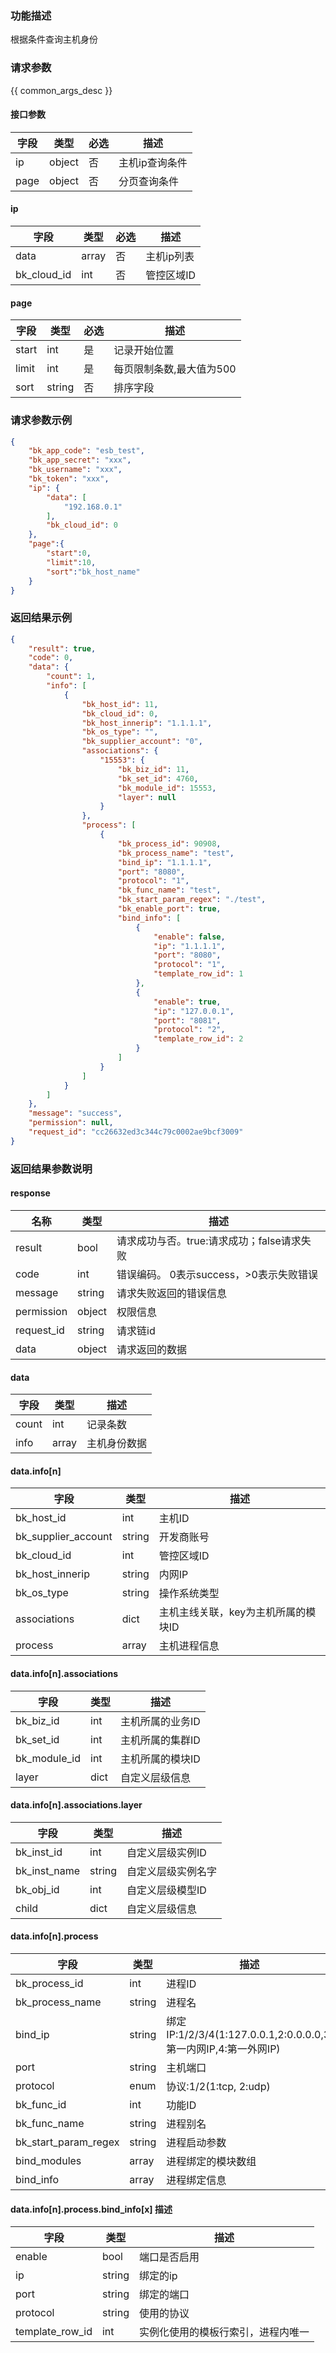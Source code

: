 ### 功能描述

根据条件查询主机身份

### 请求参数

{{ common_args_desc }}

#### 接口参数

| 字段 | 类型 | 必选 | 描述       |
| ---- | ---- | ---- | ---------- |
| ip   | object | 否   | 主机ip查询条件 |
| page | object | 否   | 分页查询条件   |

#### ip

| 字段        | 类型    | 必选 | 描述       |
| ----------- | ------- | ---- | ---------- |
| data        | array | 否   | 主机ip列表 |
| bk_cloud_id | int     | 否   | 管控区域ID   |

#### page

| 字段  | 类型   | 必选 | 描述                     |
| ----- | ------ | ---- | ------------------------ |
| start | int    | 是   | 记录开始位置             |
| limit | int    | 是   | 每页限制条数,最大值为500 |
| sort  | string | 否   | 排序字段                 |



### 请求参数示例

```json
{
    "bk_app_code": "esb_test",
    "bk_app_secret": "xxx",
    "bk_username": "xxx",
    "bk_token": "xxx",
    "ip": {
        "data": [
            "192.168.0.1"
        ],
        "bk_cloud_id": 0
    },
    "page":{
        "start":0,
        "limit":10,
        "sort":"bk_host_name"
    }
}
```

### 返回结果示例

```json
{
    "result": true,
    "code": 0,
    "data": {
        "count": 1,
        "info": [
            {
                "bk_host_id": 11,
                "bk_cloud_id": 0,
                "bk_host_innerip": "1.1.1.1",
                "bk_os_type": "",
                "bk_supplier_account": "0",
                "associations": {
                    "15553": {
                        "bk_biz_id": 11,
                        "bk_set_id": 4760,
                        "bk_module_id": 15553,
                        "layer": null
                    }
                },
                "process": [
                    {
                        "bk_process_id": 90908,
                        "bk_process_name": "test",
                        "bind_ip": "1.1.1.1",
                        "port": "8080",
                        "protocol": "1",
                        "bk_func_name": "test",
                        "bk_start_param_regex": "./test",
                        "bk_enable_port": true,
                        "bind_info": [
                            {
                                "enable": false,
                                "ip": "1.1.1.1",
                                "port": "8080",
                                "protocol": "1",
                                "template_row_id": 1
                            },
                            {
                                "enable": true,
                                "ip": "127.0.0.1",
                                "port": "8081",
                                "protocol": "2",
                                "template_row_id": 2
                            }
                        ]
                    }
                ]
            }
        ]
    },
    "message": "success",
    "permission": null,
    "request_id": "cc26632ed3c344c79c0002ae9bcf3009"
}
```

### 返回结果参数说明
#### response

| 名称    | 类型   | 描述                                       |
| ------- | ------ | ------------------------------------------ |
| result  | bool   | 请求成功与否。true:请求成功；false请求失败 |
| code    | int    | 错误编码。 0表示success，>0表示失败错误    |
| message | string | 请求失败返回的错误信息                     |
| permission    | object | 权限信息    |
| request_id    | string | 请求链id    |
| data    | object | 请求返回的数据                             |

#### data

| 字段  | 类型  | 描述         |
| ----- | ----- | ------------ |
| count | int   | 记录条数     |
| info  | array | 主机身份数据 |

#### data.info[n]
| 字段                | 类型   | 描述                                |
| ------------------- | ------ | ----------------------------------- |
| bk_host_id          | int    | 主机ID                              |
| bk_supplier_account | string | 开发商账号                          |
| bk_cloud_id         | int    | 管控区域ID                            |
| bk_host_innerip     | string | 内网IP                              |
| bk_os_type          | string | 操作系统类型                        |
| associations        | dict   | 主机主线关联，key为主机所属的模块ID |
| process             | array  | 主机进程信息                        |


#### data.info[n].associations
| 字段              | 类型   | 描述                                  |
| ----------------- | ------ | ------------------------------------- |
| bk_biz_id         | int    | 主机所属的业务ID                      |
| bk_set_id         | int    | 主机所属的集群ID                      |
| bk_module_id      | int    | 主机所属的模块ID                      |
| layer             | dict   | 自定义层级信息                        |

#### data.info[n].associations.layer
| 字段         | 类型   | 描述               |
| ------------ | ------ | ------------------ |
| bk_inst_id   | int    | 自定义层级实例ID   |
| bk_inst_name | string | 自定义层级实例名字 |
| bk_obj_id    | int    | 自定义层级模型ID   |
| child        | dict   | 自定义层级信息     |


#### data.info[n].process
| 字段                 | 类型   | 描述                                                         |
| -------------------- | ------ | ------------------------------------------------------------ |
| bk_process_id        | int    | 进程ID                                                       |
| bk_process_name      | string | 进程名                                                       |
| bind_ip              | string | 绑定IP:1/2/3/4(1:127.0.0.1,2:0.0.0.0,3:第一内网IP,4:第一外网IP) |
| port                 | string | 主机端口                                                     |
| protocol             | enum   | 协议:1/2(1:tcp, 2:udp)                                       |
| bk_func_id           | int    | 功能ID                                                       |
| bk_func_name         | string | 进程别名                                                     |
| bk_start_param_regex | string | 进程启动参数                                                 |
| bind_modules         | array  | 进程绑定的模块数组                                           |
| bind_info            | array  | 进程绑定信息                                           |



#### data.info[n].process.bind_info[x] 描述

| 字段                 | 类型   | 描述                                                         |
| -------------------- | ------ | ------------------------------------------------------------ |
|enable|bool|端口是否启用|
|ip|string|绑定的ip|
|port|string|绑定的端口|
|protocol|string|使用的协议|
|template_row_id|int|实例化使用的模板行索引，进程内唯一|